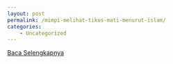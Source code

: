 ```yaml
---
layout: post
permalink: /mimpi-melihat-tikus-mati-menurut-islam/
categories:
    - Uncategorized
---
```


[Baca Selengkapnya](/01)